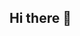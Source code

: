 ## Hi there 👋

<!--
**NateBalcha/natebalcha** is a ✨ _special_ ✨ repository because its `README.md` (this file) appears on your GitHub profile.

Here are some ideas to get you started:

- 🔭 I’m currently working on a CS degree
- 🌱 I’m currently learning JAVA
- 🤔 I’m looking for help with finding a job
- 📫 How to reach me: natebalcha24@gmail.com
- 🌍 Portfolio website - https://natebalcha.github.io/natnaelBalcha_PortfolioWeb/
- ⚡ Fun fact: ...
-->

